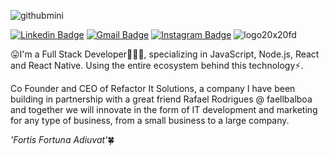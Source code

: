 ![githubmini](https://user-images.githubusercontent.com/62715353/87848016-d1ee2300-c8b2-11ea-80aa-f4943fa50f3b.png)

[![Linkedin Badge](https://img.shields.io/badge/-/igorpcarvalho-black?style=for-the-badge&logo=Linkedin&logoColor=blue&link=https://www.linkedin.com/in/igorpcarvalho/)](https://www.linkedin.com/in/igorpcarvalho/)
[![Gmail Badge](https://img.shields.io/badge/-c.igor.carvalho@gmail.com-black?style=for-the-badge&logo=Gmail&logoColor=&link=mailto:c.igor.carvalho@gmail.com)](mailto:c.igor.carvalho@gmail.com)
[![Instagram Badge](https://img.shields.io/badge/-@dev.igorcarvalho-black?style=for-the-badge&logo=Instagram&logoColor=&link=https://www.instagram.com/dev.igorcarvalho/)](https://www.instagram.com/dev.igorcarvalho/)
![logo20x20fd](https://user-images.githubusercontent.com/62715353/87848462-2b585100-c8b7-11ea-8431-11b2e7d6a3e9.png)



:stuck_out_tongue:I'm a Full Stack Developer👨🏻‍💻, specializing in JavaScript, Node.js, React and React Native. Using the entire ecosystem behind this technology⚡.

Co Founder and CEO of Refactor It Solutions, a company I have been building in partnership with a great friend Rafael Rodrigues @ faellbalboa and together we will innovate in the form of IT development and marketing for any type of business, from a small business to a large company.

*'Fortis Fortuna Adiuvat'*:four_leaf_clover:

<!--
**igorpcarvalho/igorpcarvalho** is a ✨ _special_ ✨ repository because its `README.md` (this file) appears on your GitHub profile.

Here are some ideas to get you started:

- 🔭 I’m currently working on ...
- 🌱 I’m currently learning ...
- 👯 I’m looking to collaborate on ...
- 🤔 I’m looking for help with ...
- 💬 Ask me about ...
- 📫 How to reach me: ...
- 😄 Pronouns: ...
- ⚡ Fun fact: ...
-->
